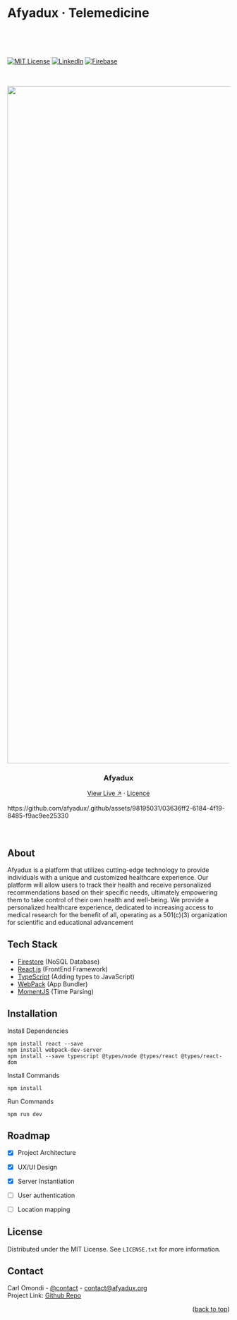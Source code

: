 
<!-- PROJECT LOGO -->
# Afyadux · Telemedicine
<br>
<br>
<br>

[![MIT License][license-shield]][license]
[![LinkedIn][linkedin-shield]][linkedin]
[![Firebase][firebase-shield]][firebase]

<br>
<br>

<div align="center">

  <img width="1536" alt="project" src="https://user-images.githubusercontent.com/98195031/212464463-486765bd-b43d-472c-9378-40b089a73d68.png">

  <h3 align="center">Afyadux</h3>

  <div align="center">
    <a target="_blank" href="https://alpha.afyadux.org">View Live &#8599;</a> ·
    <a href="https://github.com/afyadux/.github/blob/main/LICENSE">Licence</a>
  </div>

</div>
<br>
https://github.com/afyadux/.github/assets/98195031/03636ff2-6184-4f19-8485-f9ac9ee25330

<br>
<br>
<br>

## About


Afyadux is a platform that utilizes cutting-edge technology to provide individuals with a unique and customized healthcare experience. Our platform will allow users to track their health and receive personalized recommendations based on their specific needs, ultimately empowering them to take control of their own health and well-being. We provide a personalized healthcare experience, dedicated to increasing access to medical research for the benefit of all, operating as a 501(c)(3) organization for scientific and educational advancement


## Tech Stack

* [Firestore](https://firebase.google.com/products/firestore) (NoSQL Database)
* [React.js](https://reactjs.org/) (FrontEnd Framework)
* [TypeScript](https://www.typescriptlang.org/) (Adding types to JavaScript)
* [WebPack](https://webpack.js.org/) (App Bundler)
* [MomentJS](https://momentjs.com/) (Time Parsing)



## Installation
Install Dependencies
```
npm install react --save
npm install webpack-dev-server
npm install --save typescript @types/node @types/react @types/react-dom
```


Install Commands
```
npm install
```

Run Commands
``` 
npm run dev
```


## Roadmap

- [x] Project Architecture
- [x] UX/UI Design
- [x] Server Instantiation
- [ ] User authentication
- [ ] Location mapping


## License
Distributed under the MIT License. See `LICENSE.txt` for more information.

## Contact

Carl Omondi - [@contact](mailto:contact@afyadux.org) - contact@afyadux.org <br>
Project Link: [Github Repo](https://github.com/afyadux/)


<p align="right">(<a href="#top">back to top</a>)</p>


<!-- MARKDOWN LINKS & IMAGES -->
[firebase-shield]: https://img.shields.io/badge/Firebase-039BE5?style=for-the-badge&logo=Firebase&logoColor=white
[firebase]: https://firebase.google.com/

[license-shield]: https://img.shields.io/github/license/othneildrew/Best-README-Template.svg?style=for-the-badge
[license]: https://github.com/afyadux/.github/blob/main/LICENSE

[linkedin-shield]: https://img.shields.io/badge/-LinkedIn-black.svg?style=for-the-badge&logo=linkedin&colorB=555
[linkedin]: https://www.linkedin.com/company/afyadux/

